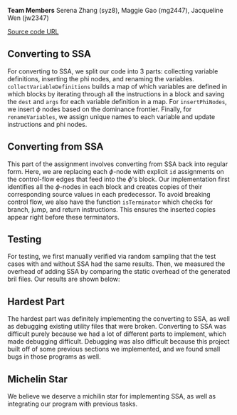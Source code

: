 **Team Members**
Serena Zhang (syz8), Maggie Gao (mg2447), Jacqueline Wen (jw2347)

[Source code URL](https://github.com/Jacqueline-Wen/cs6120-AdvCompilers-Tasks/tree/main/Task6)

## Converting to SSA
For converting to SSA, we split our code into 3 parts: collecting variable definitions, inserting the phi nodes, and renaming the variables. `collectVariableDefinitions` builds a map of which variables are defined in which blocks by iterating through all the instructions in a block and saving the `dest` and `args` for each variable definition in a map. For `insertPhiNodes`, we insert $\phi$ nodes based on the dominance frontier. Finally, for `renameVariables`, we assign unique names to each variable and update instructions and phi nodes. 

## Converting from SSA
This part of the assignment involves converting from SSA back into regular form. Here, we are replacing each $\phi$-node with explicit `id` assignments on the control-flow edges that feed into the $\phi$'s block. Our implementation first identifies all the $\phi$-nodes in each block and creates copies of their corresponding source values in each predecessor. To avoid breaking control flow, we also have the function `isTerminator` which checks for branch, jump, and return instructions. This ensures the inserted copies appear right before these terminators.

## Testing
For testing, we first manually verified via random sampling that the test cases with and without SSA had the same results. Then, we measured the overhead of adding SSA by comparing the static overhead of the generated bril files. Our results are shown below:

## Hardest Part
The hardest part was definitely implementing the converting to SSA, as well as debugging existing utility files that were broken. Converting to SSA was difficult purely because we had a lot of different parts to implement, which made debugging difficult. Debugging was also difficult because this project built off of some previous sections we implemented, and we found small bugs in those programs as well.

## Michelin Star
We believe we deserve a michilin star for implementing SSA, as well as integrating our program with previous tasks. 